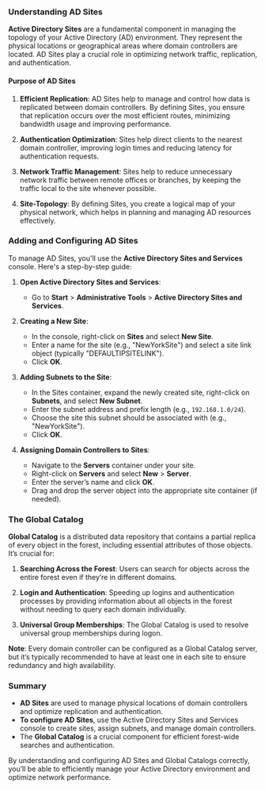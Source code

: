 ### Understanding AD Sites

**Active Directory Sites** are a fundamental component in managing the topology of your Active Directory (AD) environment. They represent the physical locations or geographical areas where domain controllers are located. AD Sites play a crucial role in optimizing network traffic, replication, and authentication.

#### **Purpose of AD Sites**

1. **Efficient Replication**: AD Sites help to manage and control how data is replicated between domain controllers. By defining Sites, you ensure that replication occurs over the most efficient routes, minimizing bandwidth usage and improving performance.

2. **Authentication Optimization**: Sites help direct clients to the nearest domain controller, improving login times and reducing latency for authentication requests.

3. **Network Traffic Management**: Sites help to reduce unnecessary network traffic between remote offices or branches, by keeping the traffic local to the site whenever possible.

4. **Site-Topology**: By defining Sites, you create a logical map of your physical network, which helps in planning and managing AD resources effectively.

### Adding and Configuring AD Sites

To manage AD Sites, you'll use the **Active Directory Sites and Services** console. Here's a step-by-step guide:

1. **Open Active Directory Sites and Services**:
   - Go to **Start** > **Administrative Tools** > **Active Directory Sites and Services**.

2. **Creating a New Site**:
   - In the console, right-click on **Sites** and select **New Site**.
   - Enter a name for the site (e.g., "NewYorkSite") and select a site link object (typically "DEFAULTIPSITELINK").
   - Click **OK**.

3. **Adding Subnets to the Site**:
   - In the Sites container, expand the newly created site, right-click on **Subnets**, and select **New Subnet**.
   - Enter the subnet address and prefix length (e.g., `192.168.1.0/24`).
   - Choose the site this subnet should be associated with (e.g., "NewYorkSite").
   - Click **OK**.

4. **Assigning Domain Controllers to Sites**:
   - Navigate to the **Servers** container under your site.
   - Right-click on **Servers** and select **New** > **Server**.
   - Enter the server’s name and click **OK**.
   - Drag and drop the server object into the appropriate site container (if needed).

### The Global Catalog

**Global Catalog** is a distributed data repository that contains a partial replica of every object in the forest, including essential attributes of those objects. It’s crucial for:

1. **Searching Across the Forest**: Users can search for objects across the entire forest even if they’re in different domains.
   
2. **Login and Authentication**: Speeding up logins and authentication processes by providing information about all objects in the forest without needing to query each domain individually.

3. **Universal Group Memberships**: The Global Catalog is used to resolve universal group memberships during logon.

**Note**: Every domain controller can be configured as a Global Catalog server, but it’s typically recommended to have at least one in each site to ensure redundancy and high availability.

### Summary

- **AD Sites** are used to manage physical locations of domain controllers and optimize replication and authentication.
- **To configure AD Sites**, use the Active Directory Sites and Services console to create sites, assign subnets, and manage domain controllers.
- The **Global Catalog** is a crucial component for efficient forest-wide searches and authentication.

By understanding and configuring AD Sites and Global Catalogs correctly, you’ll be able to efficiently manage your Active Directory environment and optimize network performance.
